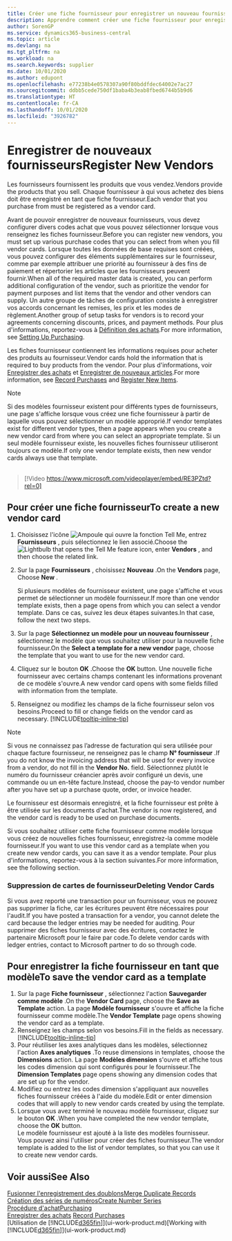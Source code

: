 ```yaml
---
title: Créer une fiche fournisseur pour enregistrer un nouveau fournisseur | Microsoft Docs
description: Apprendre comment créer une fiche fournisseur pour enregistrer un nouveau fournisseur.
author: SorenGP
ms.service: dynamics365-business-central
ms.topic: article
ms.devlang: na
ms.tgt_pltfrm: na
ms.workload: na
ms.search.keywords: supplier
ms.date: 10/01/2020
ms.author: edupont
ms.openlocfilehash: e77238b4e0578307a90f80bddfdec64002e7ac27
ms.sourcegitcommit: ddbb5cede750df1baba4b3eab8fbed6744b5b9d6
ms.translationtype: HT
ms.contentlocale: fr-CA
ms.lasthandoff: 10/01/2020
ms.locfileid: "3926782"
---
```

# <a name="register-new-vendors"></a><span data-ttu-id="c5bc0-103">Enregistrer de nouveaux fournisseurs</span><span class="sxs-lookup"><span data-stu-id="c5bc0-103">Register New Vendors</span></span>

<span data-ttu-id="c5bc0-104">Les fournisseurs fournissent les produits que vous vendez.</span><span class="sxs-lookup"><span data-stu-id="c5bc0-104">Vendors provide the products that you sell.</span></span> <span data-ttu-id="c5bc0-105">Chaque fournisseur à qui vous achetez des biens doit être enregistré en tant que fiche fournisseur.</span><span class="sxs-lookup"><span data-stu-id="c5bc0-105">Each vendor that you purchase from must be registered as a vendor card.</span></span>

<span data-ttu-id="c5bc0-106">Avant de pouvoir enregistrer de nouveaux fournisseurs, vous devez configurer divers codes achat que vous pouvez sélectionner lorsque vous renseignez les fiches fournisseur.</span><span class="sxs-lookup"><span data-stu-id="c5bc0-106">Before you can register new vendors, you must set up various purchase codes that you can select from when you fill vendor cards.</span></span> <span data-ttu-id="c5bc0-107">Lorsque toutes les données de base requises sont créées, vous pouvez configurer des éléments supplémentaires sur le fournisseur, comme par exemple attribuer une priorité au fournisseur à des fins de paiement et répertorier les articles que les fournisseurs peuvent fournir.</span><span class="sxs-lookup"><span data-stu-id="c5bc0-107">When all of the required master data is created, you can perform additional configuration of the vendor, such as prioritize the vendor for payment purposes and list items that the vendor and other vendors can supply.</span></span> <span data-ttu-id="c5bc0-108">Un autre groupe de tâches de configuration consiste à enregistrer vos accords concernant les remises, les prix et les modes de règlement.</span><span class="sxs-lookup"><span data-stu-id="c5bc0-108">Another group of setup tasks for vendors is to record your agreements concerning discounts, prices, and payment methods.</span></span> <span data-ttu-id="c5bc0-109">Pour plus d'informations, reportez-vous à [Définition des achats](purchasing-setup-purchasing.md).</span><span class="sxs-lookup"><span data-stu-id="c5bc0-109">For more information, see [Setting Up Purchasing](purchasing-setup-purchasing.md).</span></span>

<span data-ttu-id="c5bc0-110">Les fiches fournisseur contiennent les informations requises pour acheter des produits au fournisseur.</span><span class="sxs-lookup"><span data-stu-id="c5bc0-110">Vendor cards hold the information that is required to buy products from the vendor.</span></span> <span data-ttu-id="c5bc0-111">Pour plus d'informations, voir [Enregistrer des achats](purchasing-how-record-purchases.md) et [Enregistrer de nouveaux articles](inventory-how-register-new-items.md).</span><span class="sxs-lookup"><span data-stu-id="c5bc0-111">For more information, see [Record Purchases](purchasing-how-record-purchases.md) and [Register New Items](inventory-how-register-new-items.md).</span></span>

> [!NOTE]  
> <span data-ttu-id="c5bc0-112">Si des modèles fournisseur existent pour différents types de fournisseurs, une page s'affiche lorsque vous créez une fiche fournisseur à partir de laquelle vous pouvez sélectionner un modèle approprié.</span><span class="sxs-lookup"><span data-stu-id="c5bc0-112">If vendor templates exist for different vendor types, then a page appears when you create a new vendor card from where you can select an appropriate template.</span></span> <span data-ttu-id="c5bc0-113">Si un seul modèle fournisseur existe, les nouvelles fiches fournisseur utiliseront toujours ce modèle.</span><span class="sxs-lookup"><span data-stu-id="c5bc0-113">If only one vendor template exists, then new vendor cards always use that template.</span></span>
<br><br>  

> [!Video https://www.microsoft.com/videoplayer/embed/RE3PZtd?rel=0]

## <a name="to-create-a-new-vendor-card"></a><span data-ttu-id="c5bc0-114">Pour créer une fiche fournisseur</span><span class="sxs-lookup"><span data-stu-id="c5bc0-114">To create a new vendor card</span></span>

1. <span data-ttu-id="c5bc0-115">Choisissez l'icône ![Ampoule qui ouvre la fonction Tell Me](media/ui-search/search_small.png "Dites-moi ce que vous voulez faire"), entrez **Fournisseurs** , puis sélectionnez le lien associé.</span><span class="sxs-lookup"><span data-stu-id="c5bc0-115">Choose the ![Lightbulb that opens the Tell Me feature](media/ui-search/search_small.png "Tell me what you want to do") icon, enter **Vendors** , and then choose the related link.</span></span>  
2. <span data-ttu-id="c5bc0-116">Sur la page **Fournisseurs** , choisissez **Nouveau** .</span><span class="sxs-lookup"><span data-stu-id="c5bc0-116">On the **Vendors** page, Choose **New** .</span></span>

    <span data-ttu-id="c5bc0-117">Si plusieurs modèles de fournisseur existent, une page s'affiche et vous permet de sélectionner un modèle fournisseur.</span><span class="sxs-lookup"><span data-stu-id="c5bc0-117">If more than one vendor template exists, then a page opens from which you can select a vendor template.</span></span> <span data-ttu-id="c5bc0-118">Dans ce cas, suivez les deux étapes suivantes.</span><span class="sxs-lookup"><span data-stu-id="c5bc0-118">In that case, follow the next two steps.</span></span>
3. <span data-ttu-id="c5bc0-119">Sur la page **Sélectionnez un modèle pour un nouveau fournisseur** , sélectionnez le modèle que vous souhaitez utiliser pour la nouvelle fiche fournisseur.</span><span class="sxs-lookup"><span data-stu-id="c5bc0-119">On the **Select a template for a new vendor** page, choose the template that you want to use for the new vendor card.</span></span>
4. <span data-ttu-id="c5bc0-120">Cliquez sur le bouton **OK** .</span><span class="sxs-lookup"><span data-stu-id="c5bc0-120">Choose the **OK** button.</span></span> <span data-ttu-id="c5bc0-121">Une nouvelle fiche fournisseur avec certains champs contenant les informations provenant de ce modèle s'ouvre.</span><span class="sxs-lookup"><span data-stu-id="c5bc0-121">A new vendor card opens with some fields filled with information from the template.</span></span>
5. <span data-ttu-id="c5bc0-122">Renseignez ou modifiez les champs de la fiche fournisseur selon vos besoins.</span><span class="sxs-lookup"><span data-stu-id="c5bc0-122">Proceed to fill or change fields on the vendor card as necessary.</span></span> [!INCLUDE[tooltip-inline-tip](includes/tooltip-inline-tip_md.md)]

> [!NOTE]  
> <span data-ttu-id="c5bc0-123">Si vous ne connaissez pas l’adresse de facturation qui sera utilisée pour chaque facture fournisseur, ne renseignez pas le champ **N° fournisseur** .</span><span class="sxs-lookup"><span data-stu-id="c5bc0-123">If you do not know the invoicing address that will be used for every invoice from a vendor, do not fill in the **Vendor No.** field.</span></span> <span data-ttu-id="c5bc0-124">Sélectionnez plutôt le numéro du fournisseur créancier après avoir configuré un devis, une commande ou un en-tête facture.</span><span class="sxs-lookup"><span data-stu-id="c5bc0-124">Instead, choose the pay-to vendor number after you have set up a purchase quote, order, or invoice header.</span></span>

<span data-ttu-id="c5bc0-125">Le fournisseur est désormais enregistré, et la fiche fournisseur est prête à être utilisée sur les documents d'achat.</span><span class="sxs-lookup"><span data-stu-id="c5bc0-125">The vendor is now registered, and the vendor card is ready to be used on purchase documents.</span></span>

<span data-ttu-id="c5bc0-126">Si vous souhaitez utiliser cette fiche fournisseur comme modèle lorsque vous créez de nouvelles fiches fournisseur, enregistrez-la comme modèle fournisseur.</span><span class="sxs-lookup"><span data-stu-id="c5bc0-126">If you want to use this vendor card as a template when you create new vendor cards, you can save it as a vendor template.</span></span> <span data-ttu-id="c5bc0-127">Pour plus d'informations, reportez-vous à la section suivantes.</span><span class="sxs-lookup"><span data-stu-id="c5bc0-127">For more information, see the following section.</span></span>

### <a name="deleting-vendor-cards"></a><span data-ttu-id="c5bc0-128">Suppression de cartes de fournisseur</span><span class="sxs-lookup"><span data-stu-id="c5bc0-128">Deleting Vendor Cards</span></span>
<span data-ttu-id="c5bc0-129">Si vous avez reporté une transaction pour un fournisseur, vous ne pouvez pas supprimer la fiche, car les écritures peuvent être nécessaires pour l'audit.</span><span class="sxs-lookup"><span data-stu-id="c5bc0-129">If you have posted a transaction for a vendor, you cannot delete the card because the ledger entries may be needed for auditing.</span></span> <span data-ttu-id="c5bc0-130">Pour supprimer des fiches fournisseur avec des écritures, contactez le partenaire Microsoft pour le faire par code.</span><span class="sxs-lookup"><span data-stu-id="c5bc0-130">To delete vendor cards with ledger entries, contact to Microsoft partner to do so through code.</span></span>

## <a name="to-save-the-vendor-card-as-a-template"></a><span data-ttu-id="c5bc0-131">Pour enregistrer la fiche fournisseur en tant que modèle</span><span class="sxs-lookup"><span data-stu-id="c5bc0-131">To save the vendor card as a template</span></span>
1. <span data-ttu-id="c5bc0-132">Sur la page **Fiche fournisseur** , sélectionnez l'action **Sauvegarder comme modèle** .</span><span class="sxs-lookup"><span data-stu-id="c5bc0-132">On the **Vendor Card** page, choose the **Save as Template** action.</span></span> <span data-ttu-id="c5bc0-133">La page **Modèle fournisseur** s'ouvre et affiche la fiche fournisseur comme modèle.</span><span class="sxs-lookup"><span data-stu-id="c5bc0-133">The **Vendor Template** page opens showing the vendor card as a template.</span></span>
2. <span data-ttu-id="c5bc0-134">Renseignez les champs selon vos besoins.</span><span class="sxs-lookup"><span data-stu-id="c5bc0-134">Fill in the fields as necessary.</span></span> [!INCLUDE[tooltip-inline-tip](includes/tooltip-inline-tip_md.md)]
3. <span data-ttu-id="c5bc0-135">Pour réutiliser les axes analytiques dans les modèles, sélectionnez l'action **Axes analytiques** .</span><span class="sxs-lookup"><span data-stu-id="c5bc0-135">To reuse dimensions in templates, choose the **Dimensions** action.</span></span> <span data-ttu-id="c5bc0-136">La page **Modèles dimension** s'ouvre et affiche tous les codes dimension qui sont configurés pour le fournisseur.</span><span class="sxs-lookup"><span data-stu-id="c5bc0-136">The **Dimension Templates** page opens showing any dimension codes that are set up for the vendor.</span></span>
4. <span data-ttu-id="c5bc0-137">Modifiez ou entrez les codes dimension s'appliquant aux nouvelles fiches fournisseur créées à l'aide du modèle.</span><span class="sxs-lookup"><span data-stu-id="c5bc0-137">Edit or enter dimension codes that will apply to new vendor cards created by using the template.</span></span>
5. <span data-ttu-id="c5bc0-138">Lorsque vous avez terminé le nouveau modèle fournisseur, cliquez sur le bouton **OK** .</span><span class="sxs-lookup"><span data-stu-id="c5bc0-138">When you have completed the new vendor template, choose the **OK** button.</span></span>  
   <span data-ttu-id="c5bc0-139">Le modèle fournisseur est ajouté à la liste des modèles fournisseur. Vous pouvez ainsi l'utiliser pour créer des fiches fournisseur.</span><span class="sxs-lookup"><span data-stu-id="c5bc0-139">The vendor template is added to the list of vendor templates, so that you can use it to create new vendor cards.</span></span>

## <a name="see-also"></a><span data-ttu-id="c5bc0-140">Voir aussi</span><span class="sxs-lookup"><span data-stu-id="c5bc0-140">See Also</span></span>
[<span data-ttu-id="c5bc0-141">Fusionner l'enregistrement des doublons</span><span class="sxs-lookup"><span data-stu-id="c5bc0-141">Merge Duplicate Records</span></span>](sales-how-merge-duplicate-records.md)  
[<span data-ttu-id="c5bc0-142">Création des séries de numéros</span><span class="sxs-lookup"><span data-stu-id="c5bc0-142">Create Number Series</span></span>](ui-create-number-series.md)  
[<span data-ttu-id="c5bc0-143">Procédure d'achat</span><span class="sxs-lookup"><span data-stu-id="c5bc0-143">Purchasing</span></span>](purchasing-manage-purchasing.md)  
<span data-ttu-id="c5bc0-144">[Enregistrer des achats](purchasing-how-record-purchases.md) </span><span class="sxs-lookup"><span data-stu-id="c5bc0-144">[Record Purchases](purchasing-how-record-purchases.md) </span></span>  
<span data-ttu-id="c5bc0-145">[Utilisation de [!INCLUDE[d365fin](includes/d365fin_md.md)]](ui-work-product.md)</span><span class="sxs-lookup"><span data-stu-id="c5bc0-145">[Working with [!INCLUDE[d365fin](includes/d365fin_md.md)]](ui-work-product.md)</span></span>  

